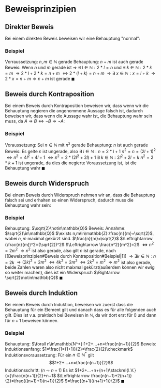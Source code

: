 # Beweisprinzipien
## Direkter Beweis
Bei einem direkten Beweis beweisen wir eine Behauptung "normal":
### Beispiel
Vorraussetzung: $n,m \in\mathbb{N}$ gerade
Behauptung: $n+m$ ist auch gerade
Beweis: Wenn $n$ und $m$ gerade ist $\Rightarrow$ $\exists\  l\in\mathbb{N}:2*l=n$ und $\exists\  k\in\mathbb{N}:2*k=m$
$\Rightarrow 2*l+2*k=n+m$
$\Leftrightarrow 2*(l+k)=n+m$
$\Rightarrow \exists\ x\in\mathbb{N}:x=l+k$
$\Rightarrow 2*x=n+m\Rightarrow n+m$ ist gerade $\blacksquare$
## Beweis durch Kontraposition
Bei einem Beweis durch Kontraposition beweisen wir, dass wenn wir die Behauptung negieren die angenommene Aussage falsch ist, dadurch beweisen wir, dass wenn die Aussage wahr ist, die Behauptung wahr sein muss, da
$A\Rightarrow B\Leftrightarrow \neg B\Rightarrow\neg A$:
### Beispiel
Voraussetzung: Sei $n\in\mathbb{N}$ mit $n^2$ gerade
Behauptung: $n$ ist auch gerade
Beweis: Es gelte $n$ ist ungerade, also $\exists\ l\in\mathbb{N}:n=2*l+1$
$n^2 = n = (2l+1)^2$
$\Leftrightarrow n^2=4l^2+4l+1$
$\Leftrightarrow n^2=2*(2l^2+2l)+1$
$\exists\ k\in\mathbb{N}:2l^2+2l=k$
$n^2=2*k+1$ ist ungerade, da dies die negierte Voraussetzung ist, ist die Behauptung wahr $\blacksquare$ 
## Beweis durch Widerspruch
Bei einem Beweis durch Widerspruch nehmen wir an, dass die Behauptung falsch sei und erhalten so einen Widerspruch, dadurch muss die Behauptung wahr sein:
### Beispiel
Behauptung: $\sqrt{2}\notin\mathbb{Q}$
Beweis: Annahme: $\sqrt{2}\in\mathbb{Q}$
$\exists n,m\in\mathbb{Z}:\frac{n}{m}=\sqrt{2}$, wobei $n,m$ maximal gekürzt sind.
$\frac{n}{m}=\sqrt{2}$
$\Leftrightarrow (\frac{n}{m})^2=(\sqrt{2})^2$
$\Leftrightarrow \frac{n^2}{m^2}=2$
$\Leftrightarrow n^2=2m^2$
$\Rightarrow n^2$ ist also gerade, also gilt $n$ ist gerade, nach [[Beweisprinzipien#Beweis durch Kontraposition#Beispiel|1]]
$\Rightarrow \exists k\in\mathbb{N}:n=2k$
$\Rightarrow (2k)^2=2m^2$
$\Leftrightarrow 4k^2=2m^2$
$\Leftrightarrow 2k^2=m^2$
$\Rightarrow m^2$ ist also gerade, beide Zahlen waren also nicht maixmal gekürzt(außerdem können wir ewig so weiter machen), dies ist ein Widerspruch
$\Rightarrow \sqrt{2}\notin\mathbb{Q}$
$\blacksquare$
## Beweis durch Induktion
Bei einem Beweis durch Induktion, beweisen wir zuerst dass die Behauptung für ein Element gilt und danach dass es für alle folgenden auch gilt.
Dies ist v.a. praktisch bei Beweisen in $\mathbb{N}$, da wir dort erst für $0$ und dann für $n+1$ beweisen können.
### Beispiel
Behauptung: $\forall n\in\mathbb{N^*}:1+2+...+n=\frac{n(n+1)}{2}$
Beweis: Induktionsanfang: $1=\frac{1*(1+1)}{2}=\frac{2}{2}\checkmark$
Induktionsvoraussetzung: Für ein $n\in\mathbb{N^*}$ gilt 
$$1+2+...+n=\frac{n(n+1)}{2}$$
Induktionsschritt: ($n\leadsto n+1$)
Es ist $1+2+...+n+(n+1)\stackrel{I.V.}{=}\frac{n(n+1)}{2}+n+1$
$\Leftrightarrow \frac{n(n+1)+2(n+1)}{2}=\frac{((n+1)+1)(n+1)}{2}$
$=\frac{(n+1)((n+1)+1)}{2}$
$\blacksquare$